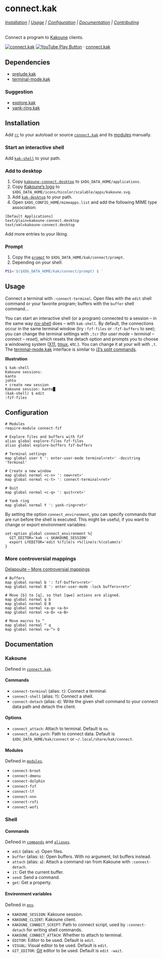 # connect.kak

###### [Installation](#installation) | [Usage](#usage) | [Configuration](#configuration) | [Documentation](#documentation) | [Contributing](CONTRIBUTING)

Connect a program to [Kakoune] clients.

[Kakoune]: https://kakoune.org

[![connect.kak](https://img.youtube.com/vi_webp/jca2N-cE_mM/maxresdefault.webp)](https://youtube.com/playlist?list=PLdr-HcjEDx_k-Y_9uSV0YAUCNHzqHjmz3 "YouTube – connect.kak")
[![YouTube Play Button](https://www.iconfinder.com/icons/317714/download/png/16)](https://youtube.com/playlist?list=PLdr-HcjEDx_k-Y_9uSV0YAUCNHzqHjmz3) · [connect.kak](https://youtube.com/playlist?list=PLdr-HcjEDx_k-Y_9uSV0YAUCNHzqHjmz3)

## Dependencies

- [prelude.kak]
- [terminal-mode.kak]

[prelude.kak]: https://github.com/alexherbo2/prelude.kak
[terminal-mode.kak]: https://github.com/alexherbo2/terminal-mode.kak

### Suggestion

- [explore.kak]
- [yank-ring.kak]

[explore.kak]: https://github.com/alexherbo2/explore.kak
[yank-ring.kak]: https://github.com/alexherbo2/yank-ring.kak

## Installation

Add [`rc`](rc) to your autoload or source [`connect.kak`](rc/connect.kak) and its [modules](rc/modules) manually.

### Start an interactive shell

Add [`kak-shell`] to your path.

[`kak-shell`]: bin/kak-shell

### Add to desktop

1. Copy [`kakoune-connect.desktop`] to `$XDG_DATA_HOME/applications`.
2. Copy [Kakoune’s logo] to `$XDG_DATA_HOME/icons/hicolor/scalable/apps/kakoune.svg`.
3. Add [`kak-desktop`] to your path.
4. Open `$XDG_CONFIG_HOME/mimeapps.list` and add the following MIME type association:

```
[Default Applications]
text/plain=kakoune-connect.desktop
text/xml=kakoune-connect.desktop
```

Add more entries to your liking.

[`kakoune-connect.desktop`]: share/applications/kakoune-connect.desktop
[`kak-desktop`]: bin/kak-desktop
[Kakoune’s logo]: https://github.com/mawww/kakoune/blob/master/doc/kakoune_logo.svg

### Prompt

1. Copy the [`prompt`] to `$XDG_DATA_HOME/kak/connect/prompt`.
2. Depending on your shell:

``` bash
PS1='$($XDG_DATA_HOME/kak/connect/prompt) $ '
```

[`prompt`]: share/kak/connect/prompt

## Usage

Connect a terminal with `:connect-terminal`.
Open files with the `edit` shell command or your favorite program;
buffers with the `buffer` shell command…

You can start an interactive shell (or a program) connected to a session – in the same way [nix-shell] does – with `kak-shell`.
By default, the connections occur in the same terminal window (try `:fzf-files` or `:fzf-buffers` to see);
you can change the terminal settings with `,tcr` (for _user mode_ – _terminal_ – _connect_ – _reset_),
which resets the detach option and prompts you to choose a windowing system ([X11], [tmux], etc.).
You can change it at your will with `,t`.
The [terminal-mode.kak] interface is similar to [i3’s split commands].

**Illustration**

```
$ kak-shell
Kakoune sessions:
kanto
johto
+ create new session
Kakoune session: kanto█
(kak-shell) $ edit
:fzf-files
```

[nix-shell]: https://nixos.org/nix/manual#sec-nix-shell
[X11]: https://x.org
[tmux]: https://github.com/tmux/tmux
[i3’s split commands]: https://i3wm.org/docs/userguide.html#OrientationSplit

## Configuration

``` kak
# Modules
require-module connect-fzf

# Explore files and buffers with fzf
alias global explore-files fzf-files
alias global explore-buffers fzf-buffers

# Terminal settings
map global user t ': enter-user-mode terminal<ret>' -docstring 'Terminal'

# Create a new window
map global normal <c-n> ': new<ret>'
map global normal <c-t> ': connect-terminal<ret>'

# Quit
map global normal <c-q> ': quit<ret>'

# Yank ring
map global normal Y ': yank-ring<ret>'
```

By setting the option `connect_environment`, you can specify commands that
are run before the shell is executed.  This might be useful, if you want to
change or export environment variables:

``` kak
set-option global connect_environment %{
  GIT_EDITOR='kak -c $KAKOUNE_SESSION'
  export LYEDITOR='edit %(file)s +%(line)s:%(column)s'
}
```

### More controversial mappings

[Delapouite – More controversial mappings](https://github.com/Delapouite/kakoune-buffers#more-controversial-mappings)

``` kak
# Buffers
map global normal b ': fzf-buffers<ret>'
map global normal B ': enter-user-mode -lock buffers<ret>'

# Move [b] to [q], so that [qwe] actions are aligned.
map global normal q b
map global normal Q B
map global normal <a-q> <a-b>
map global normal <a-Q> <a-B>

# Move macros to ^
map global normal ^ q
map global normal <a-^> Q
```

## Documentation

### Kakoune

Defined in [`connect.kak`](rc/connect.kak).

#### Commands

- `connect-terminal` (alias: `t`): Connect a terminal.
- `connect-shell` (alias: `T`): Connect a shell.
- `connect-detach` (alias: `d`): Write the given shell command to your connect data path and detach the client.

#### Options

- `connect_attach`: Attach to terminal.  Default is `no`.
- `connect_data_path`: Path to connect data.  Default is `$XDG_DATA_HOME/kak/connect` or `~/.local/share/kak/connect`.

#### Modules

Defined in [`modules`](rc/modules).

- `connect-broot`
- `connect-dmenu`
- `connect-dolphin`
- `connect-fzf`
- `connect-lf`
- `connect-nnn`
- `connect-rofi`
- `connect-wofi`

### Shell

#### Commands

Defined in [`commands`](rc/paths/commands) and [`aliases`](rc/paths/aliases).

- `edit` (alias: `e`): Open files.
- `buffer` (alias: `b`): Open buffers.  With no argument, list buffers instead.
- `attach` (alias: `a`): Attach a command ran from Kakoune with `:connect-detach`.
- `it`: Get the current buffer.
- `send`: Send a command.
- `get`: Get a property.

#### Environment variables

Defined in [`env`](rc/env).

- `KAKOUNE_SESSION`: Kakoune session.
- `KAKOUNE_CLIENT`: Kakoune client.
- `KAKOUNE_CONNECT_SCRIPT`: Path to connect script, used by `:connect-detach` for writing shell commands.
- `KAKOUNE_CONNECT_ATTACH`: Whether to attach to terminal.
- `EDITOR`: Editor to be used.  Default is `edit`.
- `VISUAL`: Visual editor to be used.  Default is `edit`.
- `GIT_EDITOR`: [Git] editor to be used.  Default is `edit -wait`.

[Git]: https://git-scm.com
